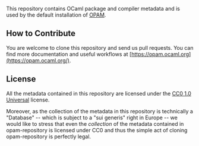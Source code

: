 This repository contains OCaml package and compiler metadata and is
used by the default installation of [OPAM](https://opam.ocaml.org/).

## How to Contribute

You are welcome to clone this repository and send us pull
requests. You can find more documentation and useful workflows at
[https://opam.ocaml.org](https://opam.ocaml.org/).

## License

All the metadata contained in this repository are licensed under the
[CC0 1.0 Universal](http://creativecommons.org/publicdomain/zero/1.0/)
license.

Moreover, as the collection of the metadata in this repository is
technically a "Database" -- which is subject to a "sui generis" right
in Europe -- we would like to stress that even the *collection* of
the metadata contained in opam-repository is licensed under CC0 and
thus the simple act of cloning opam-repository is perfectly legal.
